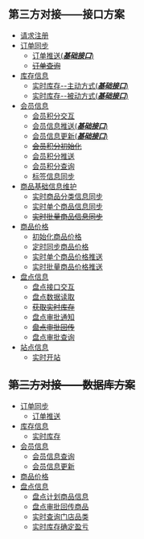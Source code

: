 ## 第三方对接——接口方案
* [请求注册](https://github.com/bluesx/3rd-party-integration/blob/master/site/erp/interface/accessToken.md)
* [订单同步](#)
  + [订单推送(**_基础接口_**)](https://github.com/bluesx/3rd-party-integration/blob/master/site/erp/interface/orderPush.md)
  + ~~[订单查询](https://github.com/bluesx/3rd-party-integration/blob/master/site/erp/interface/orderList.md)~~
* [库存信息](#)
  + [实时库存--主动方式(**_基础接口_**)](https://github.com/bluesx/3rd-party-integration/blob/master/site/erp/interface/storageActive.md)
  + [实时库存--被动方式(**_基础接口_**)](https://github.com/bluesx/3rd-party-integration/blob/master/site/erp/interface/storagePassive.md)
* [会员信息](#)
  + [会员积分交互](https://github.com/bluesx/3rd-party-integration/blob/master/site/erp/interface/memberPointsInteraction.md)
  + [会员信息推送(**_基础接口_**)](https://github.com/bluesx/3rd-party-integration/blob/master/site/erp/interface/userInfo.md)
  + [会员信息更新(**_基础接口_**)](https://github.com/bluesx/3rd-party-integration/blob/master/site/erp/interface/userUpdate.md)
  + ~~[会员积分初始化](https://github.com/bluesx/3rd-party-integration/blob/master/site/erp/interface/initializeMemberPoints.md)~~
  + [会员积分推送](https://github.com/bluesx/3rd-party-integration/blob/master/site/erp/interface/memberPointsPush.md)
  + [会员积分查询](https://github.com/bluesx/3rd-party-integration/blob/master/site/erp/interface/memberPointsList.md)
  + [标签信息同步](https://github.com/bluesx/3rd-party-integration/blob/master/site/erp/interface/userTags.md)
* [商品基础信息维护](#)
  + [实时商品分类信息同步](https://github.com/bluesx/3rd-party-integration/blob/master/site/erp/interface/goodsClassify.md)
  + [实时单个商品信息同步](https://github.com/bluesx/3rd-party-integration/blob/master/site/erp/interface/goods.md)
  + ~~[实时批量商品信息同步](https://github.com/bluesx/3rd-party-integration/blob/master/site/erp/interface/goodsList.md)~~
* [商品价格](#)
  + [初始化商品价格](https://github.com/bluesx/3rd-party-integration/blob/master/site/erp/interface/initializeGoodsPrices.md)
  + [定时同步商品价格](https://github.com/bluesx/3rd-party-integration/blob/master/site/erp/interface/multiPricePull.md)
  + [实时单个商品价格推送](https://github.com/bluesx/3rd-party-integration/blob/master/site/erp/interface/multiPricePushSingle.md)
  + [实时批量商品价格推送](https://github.com/bluesx/3rd-party-integration/blob/master/site/erp/interface/multiPricePushBatch.md)
* [盘点信息](#)
  + [盘点接口交互](https://github.com/bluesx/3rd-party-integration/blob/master/site/erp/interface/inventoryInteraction.md)
  + [盘点数据读取](https://github.com/bluesx/3rd-party-integration/blob/master/site/erp/interface/inventoryGoodsInfo.md)
  + ~~[获取实时库存](https://github.com/bluesx/3rd-party-integration/blob/master/site/erp/interface/inventoryStorage.md)~~
  + [盘点审批通知](https://github.com/bluesx/3rd-party-integration/blob/master/site/erp/interface/inventoryApprovedNotify.md)
  + ~~[盘点审批回传](https://github.com/bluesx/3rd-party-integration/blob/master/site/erp/interface/inventoryApproved.md)~~
  + [盘点审批查询](https://github.com/bluesx/3rd-party-integration/blob/master/site/erp/interface/inventoryApprovedGoods.md)
* [站点信息](#)
  + [实时开站](https://github.com/bluesx/3rd-party-integration/blob/master/site/erp/interface/siteStartup.md)
## ~~第三方对接——数据库方案~~
* [订单同步](#)
  + [订单推送](https://github.com/bluesx/3rd-party-integration/blob/master/site/erp/database/orders_sync.md)
* [库存信息](#)
  + [实时库存](https://github.com/bluesx/3rd-party-integration/blob/master/site/erp/database/goods_stock.md)
* [会员信息](#)
  + [会员信息查询](https://github.com/bluesx/3rd-party-integration/blob/master/site/erp/database/user_info.md)
  + [会员信息更新](https://github.com/bluesx/3rd-party-integration/blob/master/site/erp/database/user_info.md)
* [商品价格](https://github.com/bluesx/3rd-party-integration/blob/master/site/erp/database/goods_multi_price.md)
* [盘点信息](#)
  + [盘点计划商品信息](https://github.com/bluesx/3rd-party-integration/blob/master/site/erp/database/inventory_goods_info.md)
  + [盘点审批回传商品](https://github.com/bluesx/3rd-party-integration/blob/master/site/erp/database/inventory_approve.md)
  + [实时查询门店品类](#)
  + [实时库存确定盈亏](#)
